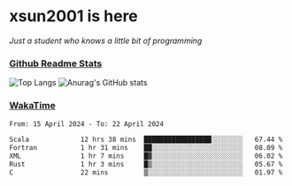 # xsun2001 is here

*Just a student who knows a little bit of programming*

### [Github Readme Stats](https://github.com/anuraghazra/github-readme-stats)

![Top Langs](https://github-readme-stats.vercel.app/api/top-langs/?username=xsun2001&layout=compact&theme=radical) ![Anurag's GitHub stats](https://github-readme-stats.vercel.app/api?username=xsun2001&show_icons=true&theme=radical)

### [WakaTime](https://wakatime.com)

<!--START_SECTION:waka-->

```txt
From: 15 April 2024 - To: 22 April 2024

Scala             12 hrs 38 mins  █████████████████░░░░░░░░   67.44 %
Fortran           1 hr 31 mins    ██░░░░░░░░░░░░░░░░░░░░░░░   08.09 %
XML               1 hr 7 mins     █▓░░░░░░░░░░░░░░░░░░░░░░░   06.02 %
Rust              1 hr 3 mins     █▒░░░░░░░░░░░░░░░░░░░░░░░   05.67 %
C                 22 mins         ▒░░░░░░░░░░░░░░░░░░░░░░░░   01.97 %
```

<!--END_SECTION:waka-->
